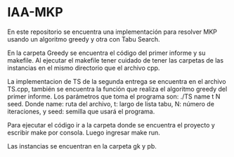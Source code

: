 # IAA-MKP
En este repositorio se encuentra una implementación para resolver MKP usando un algoritmo greedy y otra con Tabu Search. 

En la carpeta Greedy se encuentra el código del primer informe y su makefile. Al ejecutar el makefile tener cuidado de tener las carpetas de las instancias en el mismo directorio que el archivo cpp.

La implementacion de TS de la segunda entrega se encuentra en el archivo TS.cpp, también se encuentra la función que realiza el algoritmo greedy del primer informe. Los parámetros que toma el programa son: ./TS name t N seed. Donde name: ruta del archivo, t: largo de lista tabu, N: número de iteraciones, y seed: semilla que usará el programa.

Para ejecutar el código ir a la carpeta donde se encuentra el proyecto y escribir make por consola. Luego ingresar make run.

Las instancias se encuentran en la carpeta gk y pb.
